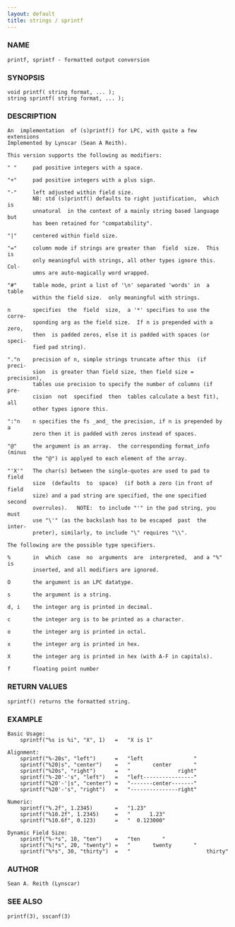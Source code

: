 ```yaml
---
layout: default
title: strings / sprintf
---
```


### NAME

    printf, sprintf - formatted output conversion

### SYNOPSIS

    void printf( string format, ... );
    string sprintf( string format, ... );

### DESCRIPTION

    An  implementation  of (s)printf() for LPC, with quite a few extensions
    Implemented by Lynscar (Sean A Reith).

    This version supports the following as modifiers:

    " "     pad positive integers with a space.

    "+"     pad positive integers with a plus sign.

    "-"     left adjusted within field size.
            NB: std (s)printf() defaults to right justification,  which  is
            unnatural  in the context of a mainly string based language but
            has been retained for "compatability".

    "|"     centered within field size.

    "="     column mode if strings are greater than  field  size.  This  is
            only meaningful with strings, all other types ignore this. Col‐
            umns are auto-magically word wrapped.

    "#"     table mode, print a list of '\n' separated 'words' in  a  table
            within the field size.  only meaningful with strings.

    n       specifies  the  field  size,  a '*' specifies to use the corre‐
            sponding arg as the field size.  If n is prepended with a zero,
            then  is padded zeros, else it is padded with spaces (or speci‐
            fied pad string).

    "."n    precision of n, simple strings truncate after this  (if  preci‐
            sion  is greater than field size, then field size = precision),
            tables use precision to specify the number of columns (if  pre‐
            cision  not  specified  then  tables calculate a best fit), all
            other types ignore this.

    ":"n    n specifies the fs _and_ the precision, if n is prepended by  a
            zero then it is padded with zeros instead of spaces.

    "@"     the argument is an array.  the corresponding format_info (minus
            the "@") is applyed to each element of the array.

    "'X'"   The char(s) between the single-quotes are used to pad to  field
            size  (defaults  to  space)  (if both a zero (in front of field
            size) and a pad string are specified, the one specified  second
            overrules).   NOTE:  to include "'" in the pad string, you must
            use "\'" (as the backslash has to be escaped  past  the  inter‐
            preter), similarly, to include "\" requires "\\".

    The following are the possible type specifiers.

    %       in  which  case  no  arguments  are  interpreted,  and a "%" is
            inserted, and all modifiers are ignored.

    O       the argument is an LPC datatype.

    s       the argument is a string.

    d, i    the integer arg is printed in decimal.

    c       the integer arg is to be printed as a character.

    o       the integer arg is printed in octal.

    x       the integer arg is printed in hex.

    X       the integer arg is printed in hex (with A-F in capitals).

    f       floating point number

### RETURN VALUES

    sprintf() returns the formatted string.

### EXAMPLE

    Basic Usage:
        sprintf("%s is %i", "X", 1)   =   "X is 1"

    Alignment:
        sprintf("%-20s", "left")      =   "left                "
        sprintf("%20|s", "center")    =   "       center       "
        sprintf("%20s", "right")      =   "               right"
        sprintf("%-20'-'s", "left")   =   "left----------------"
        sprintf("%20'-'|s", "center") =   "-------center-------"
        sprintf("%20'-'s", "right")   =   "---------------right"

    Numeric:
        sprintf("%.2f", 1.2345)       =   "1.23"
        sprintf("%10.2f", 1.2345)     =   "      1.23"
        sprintf("%10.6f", 0.123)      =   "  0.123000"

    Dynamic Field Size:
        sprintf("%-*s", 10, "ten")    =   "ten       "
        sprintf("%|*s", 20, "twenty") =   "       twenty       "
        sprintf("%*s", 30, "thirty")  =   "                        thirty"

### AUTHOR

    Sean A. Reith (Lynscar)

### SEE ALSO

    printf(3), sscanf(3)

